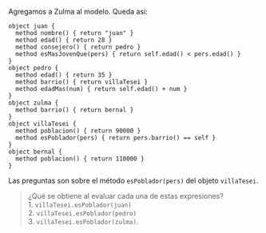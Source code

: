 Agregamos a Zulma al modelo. Queda asi: 

```wollok
object juan {
  method nombre() { return "juan" }
  method edad() { return 28 }
  method consejero() { return pedro }
  method esMasJovenQue(pers) { return self.edad() < pers.edad() }
}
object pedro {
  method edad() { return 35 }
  method barrio() { return villaTesei }
  method edadMas(num) { return self.edad() + num }
}
object zulma {
  method barrio() { return bernal }
}
object villaTesei {
  method poblacion() { return 90000 }
  method esPoblador(pers) { return pers.barrio() == self }
}
object bernal {
  method poblacion() { return 110000 }
}
```

Las preguntas son sobre el método `esPoblador(pers)` del objeto `villaTesei`.

> ¿Qué se obtiene al evaluar cada una de estas expresiones? <br/> 1. `villaTesei.esPoblador(juan)` <br/> 2. `villaTesei.esPoblador(pedro)` <br/> 3. `villaTesei.esPoblador(zulma)`.
